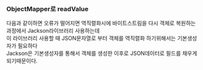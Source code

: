 ### ObjectMapper로 readValue
다음과 같이하면 오류가 떨어지면 역직렬화시에 바이트스트림을 다시 객체로 복원하는 과정에서 Jackson라이브러리 사용하는데 <br>
이 라이브러리 사용할 때 JSON문자열로 부터 객체를 역직렬화 하기위해서는 기본생성자가 필요하다 <br>
Jackson은 기본생성자를 통해서 객체를 생성한 이후로 JSON데이터로 필드를 채우게 되기때문이다. <br>
